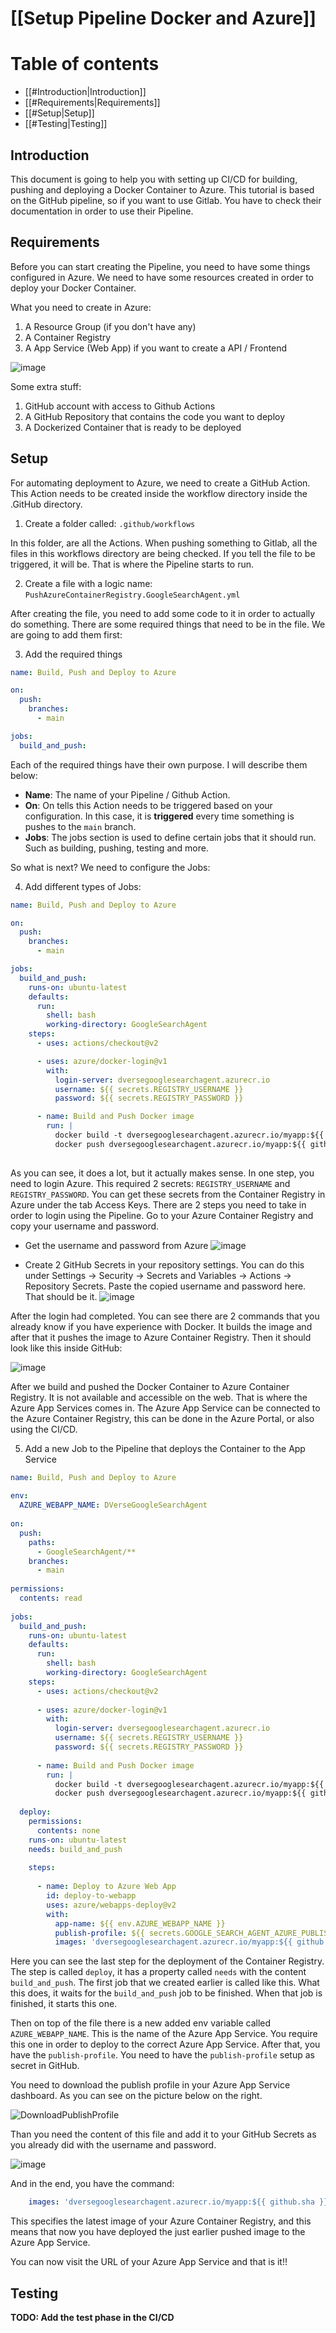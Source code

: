 # [[Setup Pipeline Docker and Azure]]

# Table of contents
- [[#Introduction|Introduction]]
- [[#Requirements|Requirements]]
- [[#Setup|Setup]]
- [[#Testing|Testing]]

## Introduction
This document is going to help you with setting up CI/CD for building, pushing and deploying a Docker Container to Azure. This tutorial is based on the GitHub pipeline, so if you want to use Gitlab. You have to check their documentation in order to use their Pipeline.

## Requirements
Before you can start creating the Pipeline, you need to have some things configured in Azure. We need to have some resources created in order to deploy your Docker Container. 

What you need to create in Azure:
1. A Resource Group (if you don't have any)
2. A Container Registry
3. A App Service (Web App) if you want to create a API / Frontend

![image](https://github.com/fuas-dverse/DVerse-UI/assets/111641213/b6ad684a-82e8-4846-8e62-5317c344e24e)

Some extra stuff:
1. GitHub account with access to Github Actions
2. A GitHub Repository that contains the code you want to deploy
3. A Dockerized Container that is ready to be deployed

## Setup
For automating deployment to Azure, we need to create a GitHub Action. This Action needs to be created inside the workflow directory inside the .GitHub directory.

1. Create a folder called: `.github/workflows`

In this folder, are all the Actions. When pushing something to Gitlab, all the files in this workflows directory are being checked. If you tell the file to be triggered, it will be. That is where the Pipeline starts to run.

2. Create a file with a logic name: `PushAzureContainerRegistry.GoogleSearchAgent.yml`

After creating the file, you need to add some code to it in order to actually do something. There are some required things that need to be in the file. We are going to add them first:

3. Add the required things
```yml
name: Build, Push and Deploy to Azure

on:
  push:
    branches:
      - main

jobs:
  build_and_push:
```

Each of the required things have their own purpose. I will describe them below:
- **Name**: The name of your Pipeline / Github Action.
- **On**: On tells this Action needs to be triggered based on your configuration. In this case, it is **triggered** every time something is pushes to the `main` branch.
- **Jobs**: The jobs section is used to define certain jobs that it should run. Such as building, pushing, testing and more.

So what is next? We need to configure the Jobs:

4. Add different types of Jobs:
```yml
name: Build, Push and Deploy to Azure

on:
  push:
    branches:
      - main

jobs:
  build_and_push:
    runs-on: ubuntu-latest
    defaults:
      run:
        shell: bash
        working-directory: GoogleSearchAgent
    steps:
      - uses: actions/checkout@v2

      - uses: azure/docker-login@v1
        with:
          login-server: dversegooglesearchagent.azurecr.io
          username: ${{ secrets.REGISTRY_USERNAME }}
          password: ${{ secrets.REGISTRY_PASSWORD }}

      - name: Build and Push Docker image
        run: |
          docker build -t dversegooglesearchagent.azurecr.io/myapp:${{ github.sha }} .
          docker push dversegooglesearchagent.azurecr.io/myapp:${{ github.sha }}
  
```

As you can see, it does a lot, but it actually makes sense. In one step, you need to login Azure. This required 2 secrets: `REGISTRY_USERNAME` and `REGISTRY_PASSWORD`. You can get these secrets from the Container Registry in Azure under the tab Access Keys. There are 2 steps you need to take in order to login using the Pipeline. Go to your Azure Container Registry and copy your username and password.

- Get the username and password from Azure
![image](https://github.com/fuas-dverse/ticket-system-agent/assets/111641213/9a8ae06c-885a-4fe8-9bc2-7aa0e9fc4789)

- Create 2 GitHub Secrets in your repository settings. You can do this under Settings -> Security -> Secrets and Variables -> Actions -> Repository Secrets. Paste the copied username and password here. That should be it.
![image](https://github.com/fuas-dverse/ticket-system-agent/assets/111641213/455c9ee9-e740-420f-b1e0-25ab91457489)


After the login had completed. You can see there are 2 commands that you already know if you have experience with Docker. It builds the image and after that it pushes the image to Azure Container Registry. Then it should look like this inside GitHub:

![image](https://github.com/fuas-dverse/ticket-system-agent/assets/111641213/6e3b8b30-572c-4fc4-9d0c-f03b2c4935ff)


After we build and pushed the Docker Container to Azure Container Registry. It is not available and accessible on the web. That is where the Azure App Services comes in. The Azure App Service can be connected to the Azure Container Registry, this can be done in the Azure Portal, or also using the CI/CD. 

5. Add a new Job to the Pipeline that deploys the Container to the App Service
```yml
name: Build, Push and Deploy to Azure  
  
env:  
  AZURE_WEBAPP_NAME: DVerseGoogleSearchAgent  
  
on:  
  push:  
    paths:  
      - GoogleSearchAgent/**  
    branches:  
      - main  
  
permissions:  
  contents: read  
  
jobs:  
  build_and_push:  
    runs-on: ubuntu-latest  
    defaults:  
      run:  
        shell: bash  
        working-directory: GoogleSearchAgent  
    steps:  
      - uses: actions/checkout@v2  
  
      - uses: azure/docker-login@v1  
        with:  
          login-server: dversegooglesearchagent.azurecr.io  
          username: ${{ secrets.REGISTRY_USERNAME }}  
          password: ${{ secrets.REGISTRY_PASSWORD }}  
  
      - name: Build and Push Docker image  
        run: |  
          docker build -t dversegooglesearchagent.azurecr.io/myapp:${{ github.sha }} .  
          docker push dversegooglesearchagent.azurecr.io/myapp:${{ github.sha }}  
  
  deploy:  
    permissions:  
      contents: none  
    runs-on: ubuntu-latest  
    needs: build_and_push  
  
    steps:  
  
      - name: Deploy to Azure Web App  
        id: deploy-to-webapp  
        uses: azure/webapps-deploy@v2  
        with:  
          app-name: ${{ env.AZURE_WEBAPP_NAME }}  
          publish-profile: ${{ secrets.GOOGLE_SEARCH_AGENT_AZURE_PUBLISH_PROFILE }}  
          images: 'dversegooglesearchagent.azurecr.io/myapp:${{ github.sha }}'
```

Here you can see the last step for the deployment of the Container Registry. The step is called `deploy`, it has a property called `needs` with the content `build_and_push`. The first job that we created earlier is called like this. What this does, it waits for the `build_and_push` job to be finished. When that job is finished, it starts this one.

Then on top of the file there is a new added env variable called `AZURE_WEBAPP_NAME`. This is the name of the Azure App Service. You require this one in order to deploy to the correct Azure App Service. After that, you have the `publish-profile`. You need to have the `publish-profile` setup as secret in GitHub.

You need to download the publish profile in your Azure App Service dashboard. As you can see on the picture below on the right.

![DownloadPublishProfile](https://github.com/fuas-dverse/Brett/assets/111641213/7f2111dc-fb2c-4261-bdb0-fe8f7c13a01a)

Than you need the content of this file and add it to your GitHub Secrets as you already did with the username and password.

![image](https://github.com/fuas-dverse/ticket-system-agent/assets/111641213/6ec3ce4a-819c-42e5-9399-f00a66a94745)

And in the end, you have the command:
```yml
    images: 'dversegooglesearchagent.azurecr.io/myapp:${{ github.sha }}'
```

This specifies the latest image of your Azure Container Registry, and this means that now you have deployed the just earlier pushed image to the Azure App Service.

You can now visit the URL of your Azure App Service and that is it!!

## Testing
**TODO: Add the test phase in the CI/CD**

